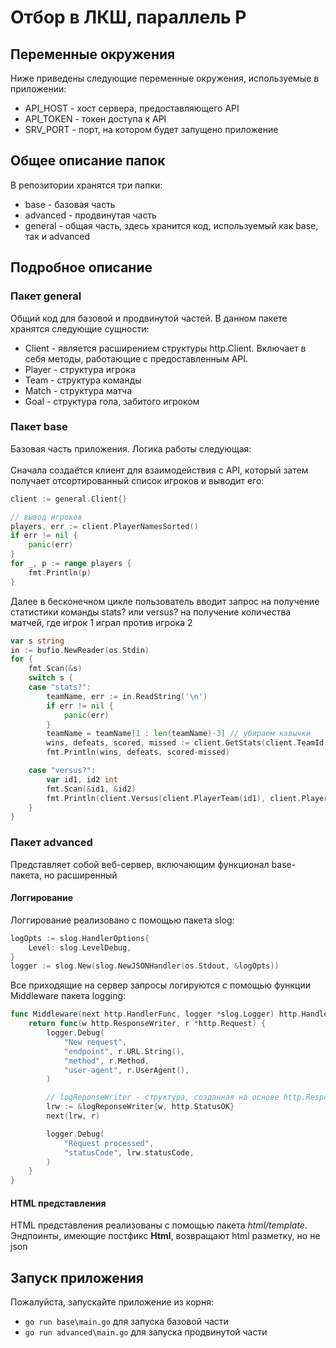 # Отбор в ЛКШ, параллель P
## Переменные окружения
Ниже приведены следующие переменные окружения, используемые в приложении:
- API_HOST - хост сервера, предоставляющего API
- API_TOKEN - токен доступа к API
- SRV_PORT - порт, на котором будет запущено приложение

## Общее описание папок
В репозитории хранятся три папки:
- base - базовая часть
- advanced - продвинутая часть
- general - общая часть, здесь хранится код, используемый как base, так и advanced

## Подробное описание
### Пакет general
Общий код для базовой и продвинутой частей. В данном пакете хранятся следующие сущности:
- Client - является расширением структуры http.Client. Включает в себя методы, работающие с предоставленным API.
- Player - структура игрока
- Team - структура команды
- Match - структура матча
- Goal - структура гола, забитого игроком

### Пакет base
Базовая часть приложения. Логика работы следующая:<br><br>
Сначала создаётся клиент для взаимодействия с API, который затем получает отсортированный список игроков и выводит его:
```go
client := general.Client{}

// вывод игроков
players, err := client.PlayerNamesSorted()
if err != nil {
	panic(err)
}
for _, p := range players {
    fmt.Println(p)
}
```
Далее в бесконечном цикле пользователь вводит запрос на получение статистики команды stats? или versus? на получение количества матчей, где игрок 1 играл против игрока 2
```go
var s string
in := bufio.NewReader(os.Stdin)
for {
	fmt.Scan(&s)
	switch s {
	case "stats?":
		teamName, err := in.ReadString('\n')
		if err != nil {
			panic(err)
		}
		teamName = teamName[1 : len(teamName)-3] // убираем кавычки
		wins, defeats, scored, missed := client.GetStats(client.TeamId(teamName))
		fmt.Println(wins, defeats, scored-missed)

	case "versus?":
		var id1, id2 int
		fmt.Scan(&id1, &id2)
		fmt.Println(client.Versus(client.PlayerTeam(id1), client.PlayerTeam(id2)))
	}
}
```

### Пакет advanced
Представляет собой веб-сервер, включающим функционал base-пакета, но расширенный
#### Логгирование
Логгирование реализовано с помощью пакета slog:
```go
logOpts := slog.HandlerOptions{
	Level: slog.LevelDebug,
}
logger := slog.New(slog.NewJSONHandler(os.Stdout, &logOpts))
```
Все приходящие на сервер запросы логируются с помощью функции Middleware пакета logging:
```go
func Middleware(next http.HandlerFunc, logger *slog.Logger) http.HandlerFunc {
	return func(w http.ResponseWriter, r *http.Request) {
		logger.Debug(
			"New request",
			"endpoint", r.URL.String(),
			"method", r.Method,
			"user-agent", r.UserAgent(),
		)

        // logReponseWriter - структура, созданная на основе http.ResponseWriter. Она необходима для доступа к коду статуса после обработки запроса
		lrw := &logReponseWriter{w, http.StatusOK}
		next(lrw, r)

		logger.Debug(
			"Request processed",
			"statusCode", lrw.statusCode,
		)
	}
}
```

#### HTML представления
HTML представления реализованы с помощью пакета *html/template*. Эндпоинты, имеющие постфикс **Html**, возвращают html разметку, но не json

## Запуск приложения
Пожалуйста, запускайте приложение из корня:    
- ```go run base\main.go``` для запуска базовой части<br>
- ```go run advanced\main.go``` для запуска продвинутой части

